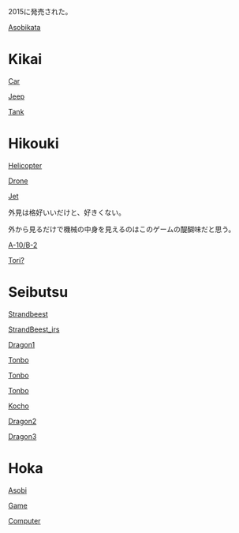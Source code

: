 2015に発売された。

[Asobikata](https://youtu.be/o2DvVTNkGvc?t=39)

# Kikai

[Car](https://www.reddit.com/r/Besiege/comments/wjnzd7/anybody_else_have_that_one_machine_they_get_in/)

[Jeep](https://www.reddit.com/r/Besiege/comments/v4m0tc/pretty_proud_of_this_car_i_made_its_meant_to/)

[Tank](https://youtu.be/kC7VIm6YYok?t=156)

# Hikouki

[Helicopter](https://www.reddit.com/r/Besiege/comments/s51csb/vanilla_coaxial_swashplate_helicopter_wflaming/)

[Drone](https://www.reddit.com/r/Besiege/comments/sxo65l/my_best_organic_yet_introducing_the_cerberus/)

[Jet](https://www.reddit.com/r/Besiege/comments/vixzlb/f16_floating_cube_challenge/)

外見は格好いいだけと、好きくない。

外から見るだけで機械の中身を見えるのはこのゲームの醍醐味だと思う。

[A-10/B-2](https://www.bilibili.com/video/BV1is411B77L?share_source=copy_web&vd_source=4ad754697eb6b44ba0fe17f25b853b5f&t=719)

[Tori?](https://youtu.be/m9Ze6twapSM?t=40)

# Seibutsu

[Strandbeest](https://www.reddit.com/r/Besiege/comments/wplt5g/strandbeest/)

[StrandBeest_irs](https://youtu.be/LewVEF2B_pM)

[Dragon1](https://www.reddit.com/r/Besiege/comments/2wj2go/here_be_dragons/)

[Tonbo](https://www.reddit.com/r/Besiege/comments/wz0jxe/my_dragonfly_inspired_abomination_id_like_some/)

[Tonbo](https://tieba.baidu.com/p/4233566608?pn=1)

[Tonbo](https://www.bilibili.com/video/BV1Vs411x7Wa?share_source=copy_web&vd_source=4ad754697eb6b44ba0fe17f25b853b5f&t=194)

[Kocho](https://youtu.be/Nx7ZYQDphiM?t=996)

[Dragon2](https://youtu.be/T7nFxHM8BEA)

[Dragon3](https://tieba.baidu.com/p/6440193323?pid=129330799709&cid=0#129330799709)

# Hoka

[Asobi](https://www.reddit.com/r/Besiege/comments/2xo40q/found_this_in_the_steam_community/)

[Game](https://www.reddit.com/r/Besiege/comments/qiruqr/finished_a_pinball_replication_in_besiege/)

[Computer](https://www.reddit.com/r/Besiege/comments/qonz6q/4bit_mechanical_adder/)
